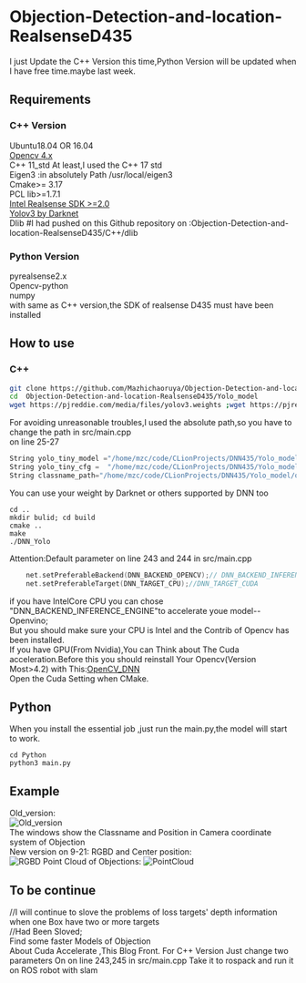 # Objection-Detection-and-location-RealsenseD435
I just Update the C++ Version this time,Python Version will be updated when I have free time.maybe last week.
## Requirements
### C++ Version
Ubuntu18.04 OR 16.04  
[Opencv 4.x](https://github.com/opencv/opencv.git)  
C++ 11_std At least,I used the C++ 17 std  
Eigen3 :in absolutely Path /usr/local/eigen3  
Cmake>= 3.17  
PCL lib>=1.7.1  
[Intel Realsense SDK >=2.0 ](https://github.com/IntelRealSense/librealsense.git)  
[Yolov3 by Darknet](https://pjreddie.com/darknet/yolo/)    
Dlib #I had pushed on this Github repository on :Objection-Detection-and-location-RealsenseD435/C++/dlib
### Python Version
pyrealsense2.x  
Opencv-python   
numpy  
with same as C++ version,the SDK of realsense D435 must have been installed
## How to use
### C++
```Bash
git clone https://github.com/Mazhichaoruya/Objection-Detection-and-location-RealsenseD435.git
cd  Objection-Detection-and-location-RealsenseD435/Yolo_model
wget https://pjreddie.com/media/files/yolov3.weights ;wget https://pjreddie.com/media/files/yolov3-tiny.weights
```
For avoiding unreasonable troubles,I used the absolute path,so you have to change the path in src/main.cpp   
on line 25-27
```cpp
String yolo_tiny_model ="/home/mzc/code/CLionProjects/DNN435/Yolo_model/yolov3.weights";
String yolo_tiny_cfg =  "/home/mzc/code/CLionProjects/DNN435/Yolo_model/yolov3.cfg";
String classname_path="/home/mzc/code/CLionProjects/DNN435/Yolo_model/object_detection_classes_yolov3.txt";
``` 
You can use your weight by Darknet or others supported by DNN too   
```
cd ..
mkdir bulid; cd build
cmake ..
make
./DNN_Yolo
```
Attention:Default parameter on line 243 and 244 in src/main.cpp   
```cpp
    net.setPreferableBackend(DNN_BACKEND_OPENCV);// DNN_BACKEND_INFERENCE_ENGINE DNN_BACKEND_CUDA
    net.setPreferableTarget(DNN_TARGET_CPU);//DNN_TARGET_CUDA
```
if you have IntelCore CPU you can chose "DNN_BACKEND_INFERENCE_ENGINE"to accelerate youe model--Openvino;<br>
But you should make sure your CPU is Intel and the Contrib of Opencv has been installed.  
If you have GPU(From Nvidia),You can Think about The Cuda acceleration.Before this you should reinstall Your Opencv(Version Most>4.2) with This:[OpenCV_DNN](https://medium.com/@sb.jaduniv/how-to-install-opencv-4-2-0-with-cuda-10-1-on-ubuntu-20-04-lts-focal-fossa-bdc034109df3)  
Open the Cuda Setting when CMake.
## Python
When you install the essential job ,just run the main.py,the model will start to work.
```
cd Python   
python3 main.py
```
## Example
Old_version:  
![Old_version](https://github.com/Mazhichaoruya/Objection-Detection-and-location-RealsenseD435/blob/master/Gif/Old_version.gif)  
The windows show the Classname and Position in Camera coordinate system of Objection  
New version on 9-21:
RGBD and Center position:  
![RGBD](https://github.com/Mazhichaoruya/Objection-Detection-and-location-RealsenseD435/blob/master/Gif/RGBD.gif)
Point Cloud of Objections: 
![PointCloud](https://github.com/Mazhichaoruya/Objection-Detection-and-location-RealsenseD435/blob/master/Gif/PointCloud.gif) 

## To be continue
//I will continue to slove the problems of loss targets' depth information when one Box have two or more targets  
//Had Been Sloved;  
Find some faster Models of Objection  
About Cuda Accelerate ,This Blog Front. 
For C++ Version Just change two parameters On on line 243,245 in src/main.cpp 
Take it to rospack and run it on ROS robot with slam